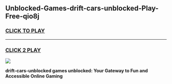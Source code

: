 
## Unblocked-Games-drift-cars-unblocked-Play-Free-qio8j
<h3>
<a href="https://premium76.site?title=drift-cars-unblocked&ref=20M">CLICK TO PLAY</a></h3>
<hr>

<h3>
<a href="https://premium76.site?title=drift-cars-unblocked&ref=20M">CLICK 2 PLAY</a>
  
</h3>

<a href="https://premium76.site?title=drift-cars-unblocked&ref=19M"><img src="https://clearcache.store/games.png"></a>


**drift-cars-unblocked games unblocked: Your Gateway to Fun and Accessible Online Gaming**
